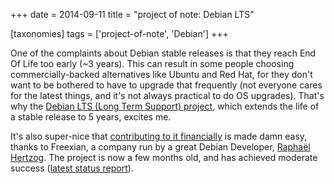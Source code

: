 +++
date = 2014-09-11
title = "project of note: Debian LTS"

[taxonomies]
tags = ['project-of-note', 'Debian']
+++

One of the complaints about Debian stable releases is that they reach
End Of Life too early (\~3 years). This can result in some people
choosing commercially-backed alternatives like Ubuntu and Red Hat, for
they don\'t want to be bothered to have to upgrade that frequently (not
everyone cares for the latest things, and it\'s not always practical to
do OS upgrades). That\'s why the [Debian LTS (Long Term Support)
project], which extends the life of a stable release to 5 years, excites
me.

It\'s also super-nice that [contributing to it financially] is made damn
easy, thanks to Freexian, a company run by a great Debian Developer,
[Raphaël Hertzog]. The project is now a few months old, and has achieved
moderate success ([latest status report]).

  [Debian LTS (Long Term Support) project]: https://wiki.debian.org/LTS
  [contributing to it financially]: http://www.freexian.com/services/debian-lts.html
  [Raphaël Hertzog]: http://raphaelhertzog.com
  [latest status report]: http://raphaelhertzog.com/2014/09/10/freexians-first-report-about-debian-long-term-support
